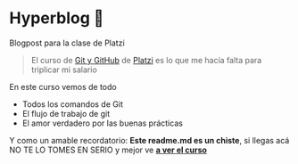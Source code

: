 # Hyperblog 🤩
Blogpost para la clase de Platzi
> El curso de [Git y GitHub](https://platzi.com/clases/git-github/) de [Platzi](https://platzi.com/home) es lo que me hacía falta para triplicar mi salario

En este curso vemos de todo
* Todos los comandos de Git
* El flujo de trabajo de git
* El amor verdadero por las buenas prácticas

Y como un amable recordatorio: **Este readme.md es un chiste**,  si llegas acá NO TE LO TOMES EN SERIO y mejor ve [**a ver el curso**](https://platzi.com/clases/1557-git-github/19977-readmemd-es-una-excelente-practica/)